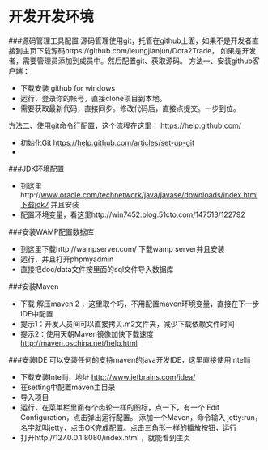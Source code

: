 开发开发环境
========
###源码管理工具配置
源码管理使用git，托管在github上面，如果不是开发者直接到主页下载源码https://github.com/leungjianjun/Dota2Trade，
如果是开发者，需要管理员添加到成员中。然后配置git、获取源码。
方法一、安装github客户端：
- 下载安装 github for windows
- 运行，登录你的帐号，直接clone项目到本地。
- 需要获取最新代码，直接同步。修改代码后，直接点提交。一步到位。

方法二、使用git命令行配置，这个流程在这里： https://help.github.com/
- 初始化Git https://help.github.com/articles/set-up-git
-

###JDK环境配置
- 到这里http://www.oracle.com/technetwork/java/javase/downloads/index.html下载jdk7 并且安装
- 配置环境变量，看这里http://win7452.blog.51cto.com/147513/122792

###安装WAMP配置数据库
- 到这里下载http://wampserver.com/ 下载wamp server并且安装
- 运行，并且打开phpmyadmin
- 直接把doc/data文件按里面的sql文件导入数据库

###安装Maven
- 下载 解压maven 2 ，这里取个巧，不用配置maven环境变量，直接在下一步IDE中配置
- 提示1：开发人员间可以直接拷贝.m2文件夹，减少下载依赖文件时间
- 提示2：使用天朝Maven镜像加快下载速度 http://maven.oschina.net/help.html

###安装IDE
可以安装任何的支持maven的java开发IDE，这里直接使用Intellij
- 下载安装Intellij，地址 http://www.jetbrains.com/idea/
- 在setting中配置maven主目录
- 导入项目
- 运行，在菜单栏里面有个齿轮一样的图标，点一下，有一个 Edit Configuration，点击弹出运行配置。
  添加一个Maven，命令输入 jetty:run，名字就叫jetty，点击OK完成配置。点击三角形一样的播放按钮，运行
- 打开http://127.0.0.1:8080/index.html ，就能看到主页